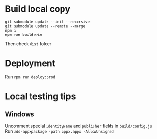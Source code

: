 # Build local copy
```
git submodule update --init --recursive
git submodule update --remote --merge
npm i
npm run build:win
```
Then check `dist` folder 

# Deployment
Run `npm run deploy:prod`

# Local testing tips
## Windows
Uncomment special `identityName` and `publisher` fields in `build/config.js`
Run `add-appxpackage -path appx.appx -AllowUnsigned`
